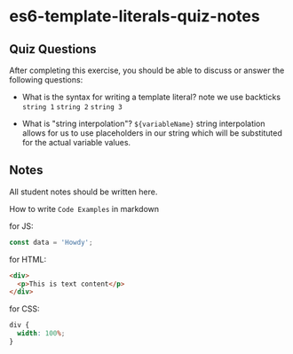 # es6-template-literals-quiz-notes

## Quiz Questions

After completing this exercise, you should be able to discuss or answer the following questions:

- What is the syntax for writing a template literal?
  note we use backticks
  `string 1`
  `string 2`
  `string 3`

- What is "string interpolation"?
  `${variableName}` string interpolation allows for us to use placeholders in our string which will be substituted for the actual variable values.

## Notes

All student notes should be written here.

How to write `Code Examples` in markdown

for JS:

```javascript
const data = 'Howdy';
```

for HTML:

```html
<div>
  <p>This is text content</p>
</div>
```

for CSS:

```css
div {
  width: 100%;
}
```

